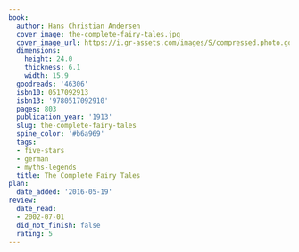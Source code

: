 ```yaml
---
book:
  author: Hans Christian Andersen
  cover_image: the-complete-fairy-tales.jpg
  cover_image_url: https://i.gr-assets.com/images/S/compressed.photo.goodreads.com/books/1385233181l/46306.jpg
  dimensions:
    height: 24.0
    thickness: 6.1
    width: 15.9
  goodreads: '46306'
  isbn10: 0517092913
  isbn13: '9780517092910'
  pages: 803
  publication_year: '1913'
  slug: the-complete-fairy-tales
  spine_color: '#b6a969'
  tags:
  - five-stars
  - german
  - myths-legends
  title: The Complete Fairy Tales
plan:
  date_added: '2016-05-19'
review:
  date_read:
  - 2002-07-01
  did_not_finish: false
  rating: 5
---
```

